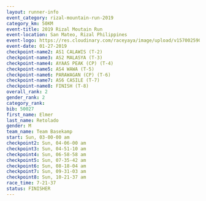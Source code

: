 ```yaml
---
layout: runner-info 
event_category: rizal-mountain-run-2019 
category_km: 50KM 
event-title: 2019 Rizal Moutain Run 
event-location: San Mateo, Rizal Philippines 
event-logo: https://res.cloudinary.com/raceyaya/image/upload/v1570025909/logo/rizal-mountain_gkfete.jpg 
event-date: 01-27-2019 
checkpoint-name2: AS1 CALAWIS (T-2) 
checkpoint-name3: AS2 MALASYA (T-3) 
checkpoint-name4: AYAAS PEAK (CP) (T-4) 
checkpoint-name5: AS4 WAWA (T-5) 
checkpoint-name6: PARAWAGAN (CP) (T-6) 
checkpoint-name7: AS6 CASILE (T-7) 
checkpoint-name8: FINISH (T-8) 
overall_rank: 2
gender_rank: 2
category_rank: 
bib: 50027
first_name: Elmer
last_name: Retolado
gender: M
team_name: Team Basekamp
start: Sun, 03-00-00 am
checkpoint2: Sun, 04-06-00 am
checkpoint3: Sun, 04-51-10 am
checkpoint4: Sun, 06-58-58 am
checkpoint5: Sun, 07-35-42 am
checkpoint6: Sun, 08-18-04 am
checkpoint7: Sun, 09-31-03 am
checkpoint8: Sun, 10-21-37 am
race_time: 7-21-37
status: FINISHER
---
```

